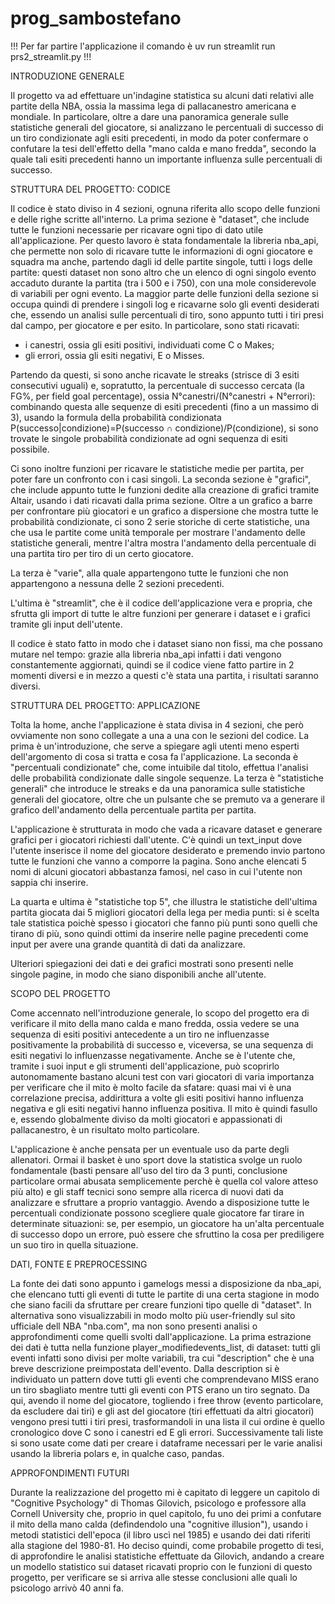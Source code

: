 # prog_sambostefano
!!! Per far partire l'applicazione il comando è uv run streamlit run prs2_streamlit.py !!!


INTRODUZIONE GENERALE

Il progetto va ad effettuare un'indagine statistica su alcuni dati relativi alle partite della NBA, ossia la massima lega di pallacanestro americana e mondiale.
In particolare, oltre a dare una panoramica generale sulle statistiche generali del giocatore, si analizzano le percentuali di successo di un tiro condizionate agli
esiti precedenti, in modo da poter confermare o confutare la tesi dell'effetto della "mano calda e mano fredda", secondo la quale tali esiti precedenti hanno un
importante influenza sulle percentuali di successo.

STRUTTURA DEL PROGETTO: CODICE

Il codice è stato diviso in 4 sezioni, ognuna riferita allo scopo delle funzioni e delle righe scritte all'interno.
La prima sezione è "dataset", che include tutte le funzioni necessarie per ricavare ogni tipo di dato utile all'applicazione. Per questo lavoro è stata 
fondamentale la libreria nba_api, che permette non solo di ricavare tutte le informazioni di ogni giocatore e squadra ma anche, partendo dagli id delle partite 
singole, tutti i  logs delle partite: questi dataset non sono altro che un elenco di ogni singolo evento accaduto durante la partita (tra i 500 e i 750), con una 
mole considerevole di variabili per ogni evento. La maggior parte delle funzioni della sezione si occupa quindi di prendere i singoli log e ricavarne solo gli 
eventi desiderati che, essendo un analisi sulle percentuali di tiro, sono appunto tutti i tiri presi dal campo, per giocatore e per esito. In particolare, sono 
stati ricavati:
- i canestri, ossia gli esiti positivi, individuati come C o Makes;
- gli errori, ossia gli esiti negativi, E o Misses.

Partendo da questi, si sono anche ricavate le streaks (strisce di 3 esiti consecutivi uguali) e, sopratutto, la percentuale di successo cercata (la FG%, per field
goal percentage), ossia N°canestri/(N°canestri + N°errori): combinando questa alle sequenze di esiti precedenti (fino a un massimo di 3), usando la formula della
probabilità condizionata P(successo|condizione)=P(successo ∩ condizione)/P(condizione), si sono trovate le singole probabilità condizionate ad ogni sequenza di
esiti possibile.

Ci sono inoltre funzioni per ricavare le statistiche medie per partita, per poter fare un confronto con i casi singoli.
La seconda sezione è "grafici", che include appunto tutte le funzioni dedite alla creazione di grafici tramite Altair, usando i dati ricavati dalla prima sezione.
Oltre a un grafico a barre per confrontare più giocatori e un grafico a dispersione che mostra tutte le probabilità condizionate, ci sono 2 serie storiche di certe
statistiche, una che usa le partite come unità temporale per mostrare l'andamento delle statistiche generali, mentre l'altra mostra l'andamento della percentuale
di una partita tiro per tiro di un certo giocatore.

La terza è "varie", alla quale appartengono tutte le funzioni che non appartengono a nessuna delle 2 sezioni precedenti.

L'ultima è "streamlit", che è il codice dell'applicazione vera e propria, che sfrutta gli import di tutte le altre funzioni per generare i dataset e i grafici
tramite gli input dell'utente.

Il codice è stato fatto in modo che i dataset siano non fissi, ma che possano mutare nel tempo: grazie alla libreria nba_api infatti i dati vengono constantemente
aggiornati, quindi se il codice viene fatto partire in 2 momenti diversi e in mezzo a questi c'è stata una partita, i risultati saranno diversi.

STRUTTURA DEL PROGETTO: APPLICAZIONE

Tolta la home, anche l'applicazione è stata divisa in 4 sezioni, che però ovviamente non sono collegate a una a una con le sezioni del codice.
La prima è un'introduzione, che serve a spiegare agli utenti meno esperti dell'argomento di cosa si tratta e cosa fa l'applicazione.
La seconda è "percentuali condizionate" che, come intuibile dal titolo, effettua l'analisi delle probabilità condizionate dalle singole sequenze.
La terza è "statistiche generali" che introduce le streaks e da una panoramica sulle statistiche generali del giocatore, oltre che un pulsante che se premuto va a 
generare il grafico dell'andamento della percentuale partita per partita.

L'applicazione è strutturata in modo che vada a ricavare dataset e generare grafici per i giocatori richiesti dall'utente. C'è quindi un text_input dove l'utente 
inserisce il nome del giocatore desiderato e premendo invio partono tutte le funzioni che vanno a comporre la pagina. Sono anche elencati 5 nomi di alcuni giocatori
abbastanza famosi, nel caso in cui l'utente non sappia chi inserire.

La quarta e ultima è "statistiche top 5", che illustra le statistiche dell'ultima partita giocata dai 5 migliori giocatori della lega per media punti: si è scelta
tale statistica poichè spesso i giocatori che fanno più punti sono quelli che tirano di più, sono quindi ottimi da inserire nelle pagine precedenti come input per 
avere una grande quantità di dati da analizzare.

Ulteriori spiegazioni dei dati e dei grafici mostrati sono presenti nelle singole pagine, in modo che siano disponibili anche all'utente.

SCOPO DEL PROGETTO

Come accennato nell'introduzione generale, lo scopo del progetto era di verificare il mito della mano calda e mano fredda, ossia vedere se una sequenza di esiti
positivi antecedente a un tiro ne influenzasse positivamente la probabilità di successo e, viceversa, se una sequenza di esiti negativi lo influenzasse 
negativamente. Anche se è l'utente che, tramite i suoi input e gli strumenti dell'applicazione, può scoprirlo autonomamente bastano alcuni test con vari giocatori 
di varia importanza per verificare che il mito è molto facile da sfatare: quasi mai vi è una correlazione precisa, addirittura a volte gli esiti positivi hanno 
influenza negativa e gli esiti negativi hanno influenza positiva. Il mito è quindi fasullo e, essendo globalmente diviso da molti giocatori e appassionati di
pallacanestro, è un risultato molto particolare.

L'applicazione è anche pensata per un eventuale uso da parte degli allenatori. Ormai il basket è uno sport dove la statistica svolge un ruolo fondamentale 
(basti pensare all'uso del tiro da 3 punti, conclusione particolare ormai abusata semplicemente perchè è quella col valore atteso più alto) e gli staff tecnici 
sono sempre alla ricerca di nuovi dati da analizzare e sfruttare a proprio vantaggio. Avendo a disposizione tutte le percentuali condizionate possono scegliere 
quale giocatore far tirare in determinate situazioni: se, per esempio, un giocatore ha un'alta percentuale di successo dopo un errore, può essere che sfruttino la 
cosa per prediligere un suo tiro in quella situazione.

DATI, FONTE E PREPROCESSING

La fonte dei dati sono appunto i gamelogs messi a disposizione da nba_api, che elencano tutti gli eventi di tutte le partite di una certa stagione in modo che 
siano facili da sfruttare per creare funzioni tipo quelle di "dataset". In alternativa sono visualizzabili in modo molto più user-friendly sul sito ufficiale dell 
NBA "nba.com", ma non sono presenti analisi o approfondimenti come quelli svolti dall'applicazione.
La prima estrazione dei dati è tutta nella funzione player_modifiedevents_list, di dataset: tutti gli eventi infatti sono divisi per molte variabili, tra cui 
"description" che è una breve descrizione preimpostata dell'evento. Dalla description si è individuato un pattern dove tutti gli eventi che comprendevano MISS
erano un tiro sbagliato mentre tutti gli eventi con PTS erano un tiro segnato. Da qui, avendo il nome del giocatore, togliendo i free throw (evento particolare,
da escludere dai tiri) e gli ast del giocatore (tiri effettuati da altri giocatori) vengono presi tutti i tiri presi, trasformandoli in una lista il cui ordine
è quello cronologico dove C sono i canestri ed E gli errori. Successivamente tali liste si sono usate come dati per creare i dataframe necessari per le varie
analisi usando la libreria polars e, in qualche caso, pandas. 

APPROFONDIMENTI FUTURI

Durante la realizzazione del progetto mi è capitato di leggere un capitolo di "Cognitive Psychology" di Thomas Gilovich, psicologo e professore alla Cornell 
University che, proprio in quel capitolo, fu uno dei primi a confutare il mito della mano calda (defindendolo una "cognitive illusion"), usando i metodi statistici 
dell'epoca (il libro uscì nel 1985) e usando dei dati riferiti alla stagione del 1980-81. Ho deciso quindi, come probabile progetto di tesi, di approfondire le
analisi statistiche effettuate da Gilovich, andando a creare un modello statistico sui dataset ricavati proprio con le funzioni di questo progetto, per verificare 
se si arriva alle stesse conclusioni alle quali lo psicologo arrivò 40 anni fa.
